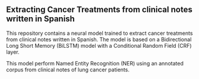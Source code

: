 <h2> Extracting Cancer Treatments from clinical notes written in Spanish</h2>
This repository contains a neural model trained to extract cancer treatments from clinical notes written in Spanish. The model is based on a Bidirectional Long Short Memory (BiLSTM) model with a Conditional Random Field (CRF) layer.

This model perform Named Entity Recognition (NER) using an annotated corpus from clinical notes of lung cancer patients.<b>
